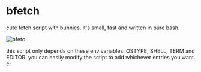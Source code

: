 # bfetch
cute fetch script with bunnies. it's small, fast and written in pure bash.


![bfetc](https://github.com/ccolon48/bfetch/assets/135825801/1640e5b2-67e7-44d4-9b08-891c156af66a)


this script only depends on these env variables: OSTYPE, SHELL, TERM and EDITOR.
you can easily modify the sctipt to add whichever entries you want. c:
